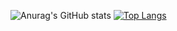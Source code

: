 ![Anurag's GitHub stats](https://github-readme-stats.vercel.app/api?username=Paolahz1&show_icons=true&theme=radical)
[![Top Langs](https://github-readme-stats.vercel.app/api/top-langs/?username=Paolahz1)](https://github.com/Paolahz1/github-readme-stats)
